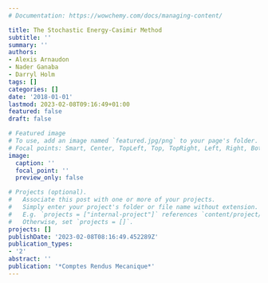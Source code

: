 ```yaml
---
# Documentation: https://wowchemy.com/docs/managing-content/

title: The Stochastic Energy-Casimir Method
subtitle: ''
summary: ''
authors:
- Alexis Arnaudon
- Nader Ganaba
- Darryl Holm
tags: []
categories: []
date: '2018-01-01'
lastmod: 2023-02-08T09:16:49+01:00
featured: false
draft: false

# Featured image
# To use, add an image named `featured.jpg/png` to your page's folder.
# Focal points: Smart, Center, TopLeft, Top, TopRight, Left, Right, BottomLeft, Bottom, BottomRight.
image:
  caption: ''
  focal_point: ''
  preview_only: false

# Projects (optional).
#   Associate this post with one or more of your projects.
#   Simply enter your project's folder or file name without extension.
#   E.g. `projects = ["internal-project"]` references `content/project/deep-learning/index.md`.
#   Otherwise, set `projects = []`.
projects: []
publishDate: '2023-02-08T08:16:49.452289Z'
publication_types:
- '2'
abstract: ''
publication: '*Comptes Rendus Mecanique*'
---
```

